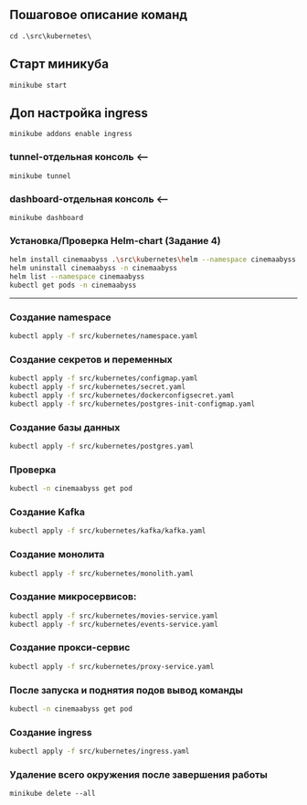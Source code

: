 ## Пошаговое описание команд
```shell
cd .\src\kubernetes\
```

## Старт миникуба
```shell
minikube start
```

## Доп настройка ingress

```shell
minikube addons enable ingress
```

### tunnel-отдельная консоль <--
```shell
minikube tunnel
```

### dashboard-отдельная консоль <--
```shell
minikube dashboard
```

### Установка/Проверка Helm-chart (Задание 4)
```bash
helm install cinemaabyss .\src\kubernetes\helm --namespace cinemaabyss --create-namespace
helm uninstall cinemaabyss -n cinemaabyss
helm list --namespace cinemaabyss
kubectl get pods -n cinemaabyss
```
----

### Создание namespace
```bash
kubectl apply -f src/kubernetes/namespace.yaml
```

### Создание секретов и переменных
```bash
kubectl apply -f src/kubernetes/configmap.yaml
kubectl apply -f src/kubernetes/secret.yaml
kubectl apply -f src/kubernetes/dockerconfigsecret.yaml
kubectl apply -f src/kubernetes/postgres-init-configmap.yaml
 ```

### Создание базы данных
```bash
kubectl apply -f src/kubernetes/postgres.yaml
```

### Проверка
```bash
kubectl -n cinemaabyss get pod
```
### Создание Kafka
```bash
kubectl apply -f src/kubernetes/kafka/kafka.yaml
```

### Создание монолита
```bash
kubectl apply -f src/kubernetes/monolith.yaml
 ```

### Создание микросервисов:
```bash
kubectl apply -f src/kubernetes/movies-service.yaml
kubectl apply -f src/kubernetes/events-service.yaml
```

### Создание прокси-сервис
```bash
kubectl apply -f src/kubernetes/proxy-service.yaml
```

### После запуска и поднятия подов вывод команды
```bash
kubectl -n cinemaabyss get pod
```

### Создание ingress
```bash
kubectl apply -f src/kubernetes/ingress.yaml
```

### Удаление всего окружения после завершения работы
```shell
minikube delete --all
```
